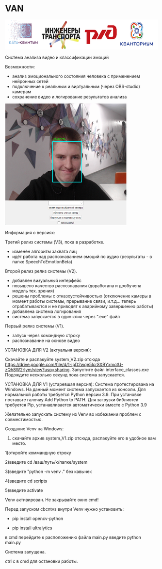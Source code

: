 # VAN

<img src="assets/header.png" width="800" height="100" />

Система анализа видео и классификации эмоций

Возможности:
- анализ эмоционального состояния человека с применением нейронных сетей
- подключение к реальным и виртуальным (через OBS-studio) камерам
- сохранение видео и логирование результатов анализа

<img src="assets/image.png" width="400" height="400" />

Информация о версиях:

Третий релиз системы (V3), пока в разработке.
- изменён алгоритм захвата лиц
- идёт работа над распознаванием эмоций по аудио (результаты - в папке SpeechToEmotionBeta)

Второй релиз релиз системы (V2).
- добавлен визуальный интерфейс 
- повышено качество распознавания (доработана и дообучена модель тех. зрения)
- решены проблемы с отказоустойчивостью (отключение камеры в момент работы системы, прерывание связи, и.т.д... теперь отрабатываются и не приводят к аварийному завершению работы)
- добавлена система логирования
- система запускается в один клик через ".exe" файл

Первый релиз системы (V1). 
- запуск через командную строку
- распознавание на основе видео

УСТАНОВКА ДЛЯ V2 (актуальня версия):

Скачайте и распакуйте system_V2.zip отсюда https://drive.google.com/file/d/1-ipD2wqe5IcrSXBYxmotU-zQh8W2rIym/view?usp=sharing.
Запустите файл interface_classes.exe
Подождите несколько секунд пока система запускается.

УСТАНОВКА ДЛЯ V1 (устаревшая версия):
Система протестирована на Windows.
На данный момент система запускается из консоли. 
Для нормальной работы требуется Python версии 3.9. При установке поставьте галочку Add Python to PATH.
Для загрузки библиотек требуется Pip, устанавливается автоматически вместе с Python 3.9

Желательно запускать систему из Venv во избежании проблем с совместимостью.

Создание Venv на Windows:
  1) скачайте архив system_V1.zip отсюда, распакуйте его в удобное вам место.

  1)откройте коммандную строку
  
  2)введите сd /ваш/путь/к/папке/system
  
  3)введите "python -m venv ." без кавычек
  
  4)введите cd scripts

  5)введите activate

Venv активирован.
Не закрывайте окно cmd!

Перед запуском cbcntvs внутри Venv нужно установить: 

- pip install opencv-python
  
- pip install ultralytics

в cmd перейдите к расположению файла main.py
введите python main.py

Система запущена.

ctrl c в cmd для остановки работы.
